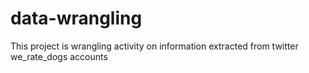 # data-wrangling
This project is wrangling activity on information extracted from twitter we_rate_dogs accounts
